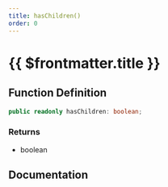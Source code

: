 ```yaml
---
title: hasChildren()
order: 0
---
```


# {{ $frontmatter.title }}

<!--@include: ./hasChildren_partial_header.md-->

## Function Definition

```ts
public readonly hasChildren: boolean;
```

### Returns

* boolean

## Documentation

<!--@include: ./hasChildren_partial_footer.md-->
